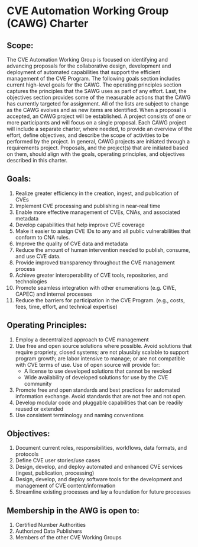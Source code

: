 # CVE Automation Working Group (CAWG) Charter

## Scope:
The CVE Automation Working Group is focused on identifying and advancing proposals for the collaborative design, 
development and deployment of automated capabilities that support the efficient management of the CVE Program. The following 
goals section includes current high-level goals for the CAWG. The operating principles section captures the principles that 
the SAWG uses as part of any effort. Last, the objectives section provides some of the measurable actions that the CAWG has 
currently targeted for assignment. All of the lists are subject to change as the CAWG evolves and as new items are identified.
When a proposal is accepted, an CAWG project will be established. A project consists of one or more participants and will 
focus on a single proposal. Each CAWG project will include a separate charter, where needed, to provide an overview of the effort,
define objectives, and describe the scope of activities to be performed by the project. In general, CAWG projects are initiated
through a requirements project. Proposals, and the project(s) that are initiated based on them, should align with the goals,
operating principles, and objectives described in this charter.

## Goals:
1. Realize greater efficiency in the creation, ingest, and publication of CVEs
1. Implement CVE processing and publishing in near-real time
1. Enable more effective management of CVEs, CNAs, and associated metadata
1. Develop capabilities that help improve CVE coverage
1. Make it easier to assign CVE IDs to any and all public vulnerabilities that conform to CNA rules.
1. Improve the quality of CVE data and metadata
1. Reduce the amount of human intervention needed to publish, consume, and use CVE data.
1. Provide improved transparency throughout the CVE management process
1. Achieve greater interoperability of CVE tools, repositories, and technologies
1. Promote seamless integration with other enumerations (e.g. CWE, CAPEC) and internal processes
1. Reduce the barriers for participation in the CVE Program. (e.g., costs, fees, time, effort, and technical expertise)

## Operating Principles:
1. Employ a decentralized approach to CVE management 
1. Use free and open source solutions where possible. Avoid solutions that require propriety, closed systems; are not plausibly scalable to support program growth; are labor intensive to manage; or are not compatible with CVE terms of use. Use of open source will provide for:
   - A license to use developed solutions that cannot be revoked
   - Wide availability of developed solutions for use by the CVE community
1. Promote free and open standards and best practices for automated information exchange. Avoid standards that are not free and not open.
1. Develop modular code and pluggable capabilities that can be readily reused or extended
1. Use consistent terminology and naming conventions

## Objectives:
1. Document current roles, responsibilities, workflows, data formats, and protocols
1. Define CVE user stories/use cases
1. Design, develop, and deploy automated and enhanced CVE services (ingest, publication, processing)
1. Design, develop, and deploy software tools for the development and management of CVE content/information
1. Streamline existing processes and lay a foundation for future processes

## Membership in the AWG is open to:
1. Certified Number Authorities
1. Authorized Data Publishers
1. Members of the other CVE Working Groups
